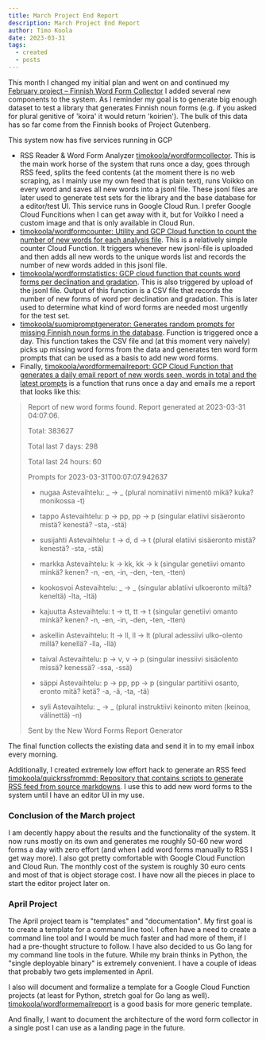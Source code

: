 ```yaml
---
title: March Project End Report
description: March Project End Report
author: Timo Koola
date: 2023-03-31
tags:
  - created
  - posts
---
```


This month I changed my initial plan and went on and continued my [February project – Finnish Word Form Collector](/posts/20230209) I added several new components to the system. As I reminder my goal is to generate big enough dataset to test a library that generates Finnish noun forms (e.g. if you asked for plural genitive of 'koira' it would return 'koirien'). The bulk of this data has so far come from the Finnish books of Project Gutenberg.

This system now has five services running in GCP

- RSS Reader & Word Form Analyzer [timokoola/wordformcollector](https://github.com/timokoola/wordformcollector). This is the main work horse of the system that runs once a day, goes through RSS feed, splits the feed contents (at the moment there is no web scraping, as I mainly use my own feed that is plain text), runs Voikko on every word and saves all new words into a jsonl file. These jsonl files are later used to generate test sets for the library and the base database for a editor/test UI. This service runs in Google Cloud Run. I prefer Google Cloud Funcitions when I can get away with it, but for Voikko I need a custom image and that is only available in Cloud Run.
- [timokoola/wordformcounter: Utility and GCP Cloud function to count the number of new words for each analysis file](https://github.com/timokoola/wordformcounter). This is a relatively simple counter Cloud Function. It triggers whenever new jsonl-file is uploaded and then adds all new words to the unique words list and records the number of new words added in this jsonl file.
- [timokoola/wordformstatistics: GCP cloud function that counts word forms per declination and gradation](https://github.com/timokoola/wordformstatistics). This is also triggered by upload of the jsonl file. Output of this function is a CSV file that records the number of new forms of word per declination and gradation. This is later used to determine what kind of word forms are needed most urgently for the test set.
- [timokoola/suomipromptgenerator: Generates random prompts for missing Finnish noun forms in the database](https://github.com/timokoola/suomipromptgenerator). Function is triggered once a day. This function takes the CSV file and (at this moment very naively) picks up missing word forms from the data and generates ten word form prompts that can be used as a basis to add new word forms.
- Finally, [timokoola/wordformemailreport: GCP Cloud Function that generates a daily email report of new words seen, words in total and the latest prompts](https://github.com/timokoola/wordformemailreport) is a function that runs once a day and emails me a report that looks like this:

> Report of new word forms found. Report generated at 2023-03-31 04:07:06.
>
> Total: 383627
>
> Total last 7 days: 298
>
> Total last 24 hours: 60
>
> Prompts for 2023-03-31T00:07:07.942637
>
> - nugaa Astevaihtelu: _ -> _ (plural nominatiivi nimentö mikä? kuka? monikossa -t)
>
> - tappo Astevaihtelu: p -> pp, pp -> p (singular elatiivi sisäeronto mistä? kenestä? -sta, -stä)
>
> - susijahti Astevaihtelu: t -> d, d -> t (plural elatiivi sisäeronto mistä? kenestä? -sta, -stä)
>
> - markka Astevaihtelu: k -> kk, kk -> k (singular genetiivi omanto minkä? kenen? -n, -en, -in, -den, -ten, -tten)
>
> - kookosvoi Astevaihtelu: _ -> _ (singular ablatiivi ulkoeronto miltä? keneltä) -lta, -ltä)
>
> - kajuutta Astevaihtelu: t -> tt, tt -> t (singular genetiivi omanto minkä? kenen? -n, -en, -in, -den, -ten, -tten)
>
> - askellin Astevaihtelu: lt -> ll, ll -> lt (plural adessiivi ulko-olento millä? kenellä? -lla, -llä)
>
> - taival Astevaihtelu: p -> v, v -> p (singular inessiivi sisäolento missä? kenessä? -ssa, -ssä)
>
> - säppi Astevaihtelu: p -> pp, pp -> p (singular partitiivi osanto, eronto mitä? ketä? -a, -ä, -ta, -tä)
>
> - syli Astevaihtelu: _ -> _ (plural instruktiivi keinonto miten (keinoa, välinettä) -n)
>
> Sent by the New Word Forms Report Generator

The final function collects the existing data and send it in to my email inbox every morning.

Additionally, I created extremely low effort hack to generate an RSS feed [timokoola/quickrssfrommd: Repository that contains scripts to generate RSS feed from source markdowns](https://github.com/timokoola/quickrssfrommd). I use this to add new word forms to the system until I have an editor UI in my use.

### Conclusion of the March project

I am decently happy about the results and the functionality of the system. It now runs mostly on its own and generates me roughly 50-60 new word forms a day with zero effort (and when I add word forms manually to RSS I get way more). I also got pretty comfortable with Google Cloud Function and Cloud Run. The monthly cost of the system is roughly 30 euro cents and most of that is object storage cost. I have now all the pieces in place to start the editor project later on.

### April Project

The April project team is "templates" and "documentation". My first goal is to create a template for a command line tool. I often have a need to create a command line tool and I would be much faster and had more of them, if I had a pre-thought structure to follow. I have also decided to us Go lang for my command line tools in the future. While my brain thinks in Python, the "single deployable binary" is extremely convenient. I have a couple of ideas that probably two gets implemented in April.

I also will document and formalize a template for a Google Cloud Function projects (at least for Python, stretch goal for Go lang as well). [timokoola/wordformemailreport](https://github.com/timokoola/wordformemailreport) is a good basis for more generic template.

And finally, I want to document the architecture of the word form collector in a single post I can use as a landing page in the future.
